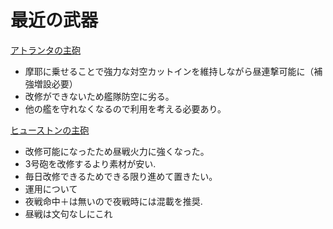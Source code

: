 # 最近の武器
[アトランタの主砲](https://wikiwiki.jp/kancolle/5inch連装両用砲(集中配備) )
- 摩耶に乗せることで強力な対空カットインを維持しながら昼連撃可能に（補強増設必要）
- 改修ができないため艦隊防空に劣る。
 - 他の艦を守れなくなるので利用を考える必要あり。

[ヒューストンの主砲](https://wikiwiki.jp/kancolle/8inch%E4%B8%89%E9%80%A3%E8%A3%85%E7%A0%B2%20Mk.9)
- 改修可能になったため昼戦火力に強くなった。
- 3号砲を改修するより素材が安い.
 - 毎日改修できるためできる限り進めて置きたい。
- 運用について
 - 夜戦命中＋は無いので夜戦時には混載を推奨.
 - 昼戦は文句なしにこれ